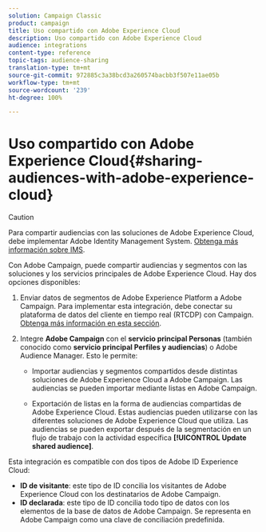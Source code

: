 ```yaml
---
solution: Campaign Classic
product: campaign
title: Uso compartido con Adobe Experience Cloud
description: Uso compartido con Adobe Experience Cloud
audience: integrations
content-type: reference
topic-tags: audience-sharing
translation-type: tm+mt
source-git-commit: 972885c3a38bcd3a260574bacbb3f507e11ae05b
workflow-type: tm+mt
source-wordcount: '239'
ht-degree: 100%

---
```



# Uso compartido con Adobe Experience Cloud{#sharing-audiences-with-adobe-experience-cloud}

>[!CAUTION]
>
>Para compartir audiencias con las soluciones de Adobe Experience Cloud, debe implementar Adobe Identity Management System. [Obtenga más información sobre IMS](../../integrations/using/about-adobe-id.md).

Con Adobe Campaign, puede compartir audiencias y segmentos con las soluciones y los servicios principales de Adobe Experience Cloud. Hay dos opciones disponibles:

1. Enviar datos de segmentos de Adobe Experience Platform a Adobe Campaign. Para implementar esta integración, debe conectar su plataforma de datos del cliente en tiempo real (RTCDP) con Campaign. [Obtenga más información en esta sección](https://docs.adobe.com/content/help/es-ES/experience-platform/rtcdp/destinations/destinations-cat/adobe-destinations/adobe-campaign-destination.html).


1. Integre **Adobe Campaign** con el **servicio principal Personas** (también conocido como **servicio principal Perfiles y audiencias**) o Adobe Audience Manager. Esto le permite:

   * Importar audiencias y segmentos compartidos desde distintas soluciones de Adobe Experience Cloud a Adobe Campaign. Las audiencias se pueden importar mediante listas en Adobe Campaign.

   * Exportación de listas en la forma de audiencias compartidas de Adobe Experience Cloud. Estas audiencias pueden utilizarse con las diferentes soluciones de Adobe Experience Cloud que utiliza. Las audiencias se pueden exportar después de la segmentación en un flujo de trabajo con la actividad específica **[!UICONTROL Update shared audience]**.

Esta integración es compatible con dos tipos de Adobe ID Experience Cloud:

* **ID de visitante**: este tipo de ID concilia los visitantes de Adobe Experience Cloud con los destinatarios de Adobe Campaign.
* **ID declarada**: este tipo de ID concilia todo tipo de datos con los elementos de la base de datos de Adobe Campaign. Se representa en Adobe Campaign como una clave de conciliación predefinida.
